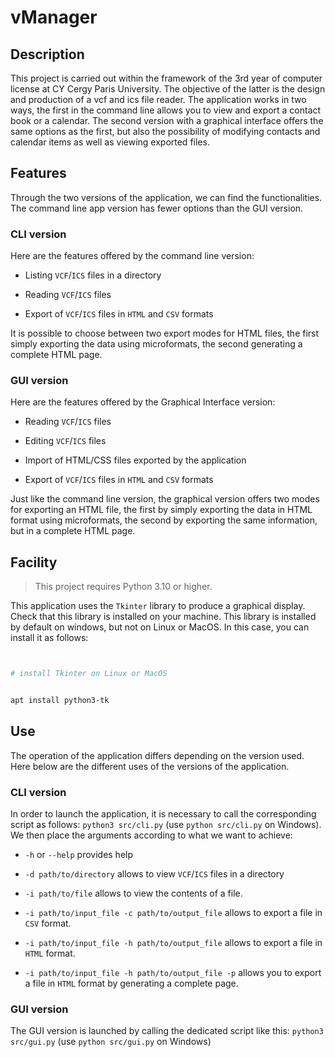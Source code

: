 # vManager

## Description

This project is carried out within the framework of the 3rd year of computer license at CY Cergy Paris University. The objective of the latter is the design and production of a vcf and ics file reader. The application works in two ways, the first in the command line allows you to view and export a contact book or a calendar. The second version with a graphical interface offers the same options as the first, but also the possibility of modifying contacts and calendar items as well as viewing exported files.

## Features

Through the two versions of the application, we can find the functionalities. The command line app version has fewer options than the GUI version.

### CLI version

Here are the features offered by the command line version:

- Listing `VCF`/`ICS` files in a directory

- Reading `VCF`/`ICS` files

- Export of `VCF`/`ICS` files in `HTML` and `CSV` formats

It is possible to choose between two export modes for HTML files, the first simply exporting the data using microformats, the second generating a complete HTML page.

### GUI version

Here are the features offered by the Graphical Interface version:

- Reading `VCF`/`ICS` files

- Editing `VCF`/`ICS` files

- Import of HTML/CSS files exported by the application

- Export of `VCF`/`ICS` files in `HTML` and `CSV` formats

Just like the command line version, the graphical version offers two modes for exporting an HTML file, the first by simply exporting the data in HTML format using microformats, the second by exporting the same information, but in a complete HTML page.

## Facility

> This project requires Python 3.10 or higher.

This application uses the `Tkinter` library to produce a graphical display. Check that this library is installed on your machine. This library is installed by default on windows, but not on Linux or MacOS. In this case, you can install it as follows:

```sh


# install Tkinter on Linux or MacOS


apt install python3-tk


```

## Use

The operation of the application differs depending on the version used. Here below are the different uses of the versions of the application.

### CLI version

In order to launch the application, it is necessary to call the corresponding script as follows: `python3 src/cli.py` (use `python src/cli.py` on Windows). We then place the arguments according to what we want to achieve:

- `-h` or `--help` provides help

- `-d path/to/directory` allows to view `VCF`/`ICS` files in a directory

- `-i path/to/file` allows to view the contents of a file.

- `-i path/to/input_file -c path/to/output_file` allows to export a file in `CSV` format.

- `-i path/to/input_file -h path/to/output_file` allows to export a file in `HTML` format.

- `-i path/to/input_file -h path/to/output_file -p` allows you to export a file in `HTML` format by generating a complete page.

### GUI version

The GUI version is launched by calling the dedicated script like this: `python3 src/gui.py` (use `python src/gui.py` on Windows)
